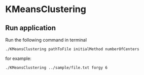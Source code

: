 # KMeansClustering
## Run application
Run the following command in terminal
```
./KMeansClustering pathToFile initialMethod numberOfCenters
```
for example:
```
./KMeansClustering ../sample/file.txt forgy 6
```
